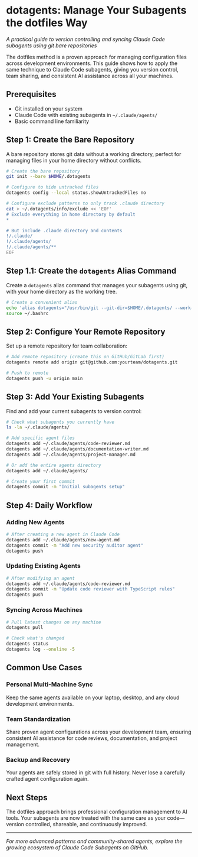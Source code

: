 # dotagents: Manage Your Subagents the dotfiles Way

*A practical guide to version controlling and syncing Claude Code subagents using git bare repositories*

The dotfiles method is a proven approach for managing configuration files across development environments. This guide shows how to apply the same technique to Claude Code subagents, giving you version control, team sharing, and consistent AI assistance across all your machines.

## Prerequisites

- Git installed on your system
- Claude Code with existing subagents in `~/.claude/agents/`
- Basic command line familiarity

## Step 1: Create the Bare Repository

A bare repository stores git data without a working directory, perfect for managing files in your home directory without conflicts.

```bash
# Create the bare repository
git init --bare $HOME/.dotagents

# Configure to hide untracked files
dotagents config --local status.showUntrackedFiles no

# Configure exclude patterns to only track .claude directory
cat > ~/.dotagents/info/exclude << 'EOF'
# Exclude everything in home directory by default
*

# But include .claude directory and contents
!/.claude/
!/.claude/agents/
!/.claude/agents/**
EOF
```

## Step 1.1: Create the `dotagents` Alias Command
Create a `dotagents` alias command that manages your subagents using git, with your home directory as the working tree.

```bash
# Create a convenient alias
echo 'alias dotagents="/usr/bin/git --git-dir=$HOME/.dotagents/ --work-tree=$HOME"' >> ~/.bashrc
source ~/.bashrc

```

## Step 2: Configure Your Remote Repository

Set up a remote repository for team collaboration:

```bash
# Add remote repository (create this on GitHub/GitLab first)
dotagents remote add origin git@github.com:yourteam/dotagents.git

# Push to remote
dotagents push -u origin main
```

## Step 3: Add Your Existing Subagents

Find and add your current subagents to version control:

```bash
# Check what subagents you currently have
ls -la ~/.claude/agents/

# Add specific agent files
dotagents add ~/.claude/agents/code-reviewer.md
dotagents add ~/.claude/agents/documentation-writer.md
dotagents add ~/.claude/agents/project-manager.md

# Or add the entire agents directory
dotagents add ~/.claude/agents/

# Create your first commit
dotagents commit -m "Initial subagents setup"
```

## Step 4: Daily Workflow

### Adding New Agents

```bash
# After creating a new agent in Claude Code
dotagents add ~/.claude/agents/new-agent.md
dotagents commit -m "Add new security auditor agent"
dotagents push
```

### Updating Existing Agents

```bash
# After modifying an agent
dotagents add ~/.claude/agents/code-reviewer.md
dotagents commit -m "Update code reviewer with TypeScript rules"
dotagents push
```

### Syncing Across Machines

```bash
# Pull latest changes on any machine
dotagents pull

# Check what's changed
dotagents status
dotagents log --oneline -5
```

## Common Use Cases

### Personal Multi-Machine Sync
Keep the same agents available on your laptop, desktop, and any cloud development environments.

### Team Standardization
Share proven agent configurations across your development team, ensuring consistent AI assistance for code reviews, documentation, and project management.

### Backup and Recovery
Your agents are safely stored in git with full history. Never lose a carefully crafted agent configuration again.

## Next Steps

The dotfiles approach brings professional configuration management to AI tools. Your subagents are now treated with the same care as your code—version controlled, shareable, and continuously improved.

---

*For more advanced patterns and community-shared agents, explore the growing ecosystem of Claude Code Subagents on GitHub.*